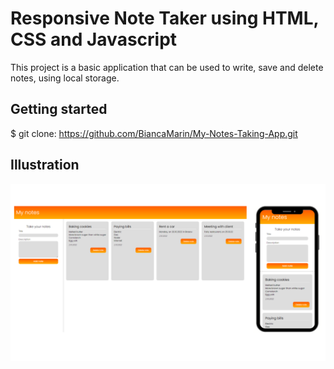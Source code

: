 # Responsive Note Taker using HTML, CSS and Javascript

This project is a basic application that can be used to write, save and delete notes, using local storage.

## Getting started

$ git clone: https://github.com/BiancaMarin/My-Notes-Taking-App.git

## Illustration

![Responsive](images/responsive.png)
